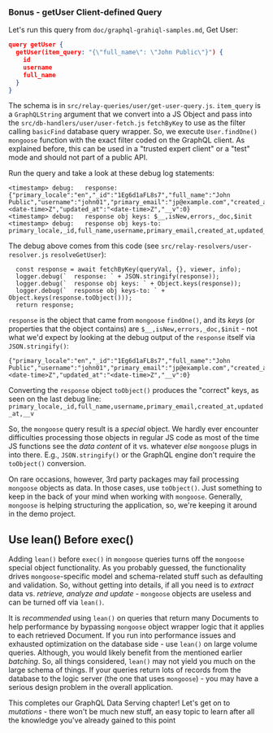 ### Bonus - getUser Client-defined Query

Let's run this query from `doc/graphql-grahiql-samples.md`, Get User:

```json
query getUser {
  getUser(item_query: "{\"full_name\": \"John Public\"}") {
    id
    username
    full_name
  }
}
```

The schema is in `src/relay-queries/user/get-user-query.js`. `item_query` is a `GraphQLString` argument that we convert into a JS Object and pass into the `src/db-handlers/user/user-fetch.js` `fetchByKey` to use as the filter calling `basicFind` database query wrapper. So, we execute `User.findOne()` `mongoose` function with the exact filter coded on the GraphQL client. As explained before, this can be used in a "trusted expert client" or a "test" mode and should not part of a public API.

Run the query and take a look at these debug log statements:

```
<timestamp> debug:   response: {"primary_locale":"en","_id":"1Eg6d1aFL8s7","full_name":"John Public","username":"john01","primary_email":"jp@example.com","created_at":",<date-time>Z","updated_at":"<date-time>Z","__v":0}
<timestamp> debug:   response obj keys: $__,isNew,errors,_doc,$init
<timestamp> debug:   response obj keys-to: primary_locale,_id,full_name,username,primary_email,created_at,updated_at,__v
```

The debug above comes from this code (see `src/relay-resolvers/user-resolver.js` `resolveGetUser`):

```
  const response = await fetchByKey(queryVal, {}, viewer, info);
  logger.debug(`  response: ` + JSON.stringify(response));
  logger.debug(`  response obj keys: ` + Object.keys(response));
  logger.debug(`  response obj keys-to: ` + Object.keys(response.toObject()));
  return response;
``` 

`response` is the object that came from `mongoose` `findOne()`, and its *keys* (or properties that the object contains) are `$__,isNew,errors,_doc,$init` - not what we'd expect by looking at the debug output of the `response` itself via `JSON.stringify()`:

```
{"primary_locale":"en","_id":"1Eg6d1aFL8s7","full_name":"John Public","username":"john01","primary_email":"jp@example.com","created_at":",<date-time>Z","updated_at":"<date-time>Z","__v":0}
```

Converting the `response` object `toObject()` produces the "correct" keys, as seen on the last debug line: `primary_locale,_id,full_name,username,primary_email,created_at,updated_at,__v`

So, the `mongoose` query result is a *special* object. We hardly ever encounter difficulties processing those objects in regular JS code as most of the time JS functions see the *data content* of it vs. whatever *else* `mongoose` plugs in into there. E.g., `JSON.stringify()` or the GraphQL engine don't require the `toObject()` conversion. 

On rare occasions, however, 3rd party packages may fail processing `mongoose` objects as data. In those cases, use `toObject()`. Just something to keep in the back of your mind when working with `mongoose`. Generally, `mongoose` is helping structuring the application, so, we're keeping it around in the demo project. 


## Use lean() Before exec()

Adding `lean()` before `exec()` in `mongoose` queries turns off the `mongoose` special object functionality. As you probably guessed, the functionality drives `mongoose`-specific model and schema-related stuff such as defaulting and validation. So, without getting into details, if all you need is to *extract* data vs. *retrieve, analyze and update* - `mongoose` objects are useless and can be turned off via `lean()`. 

It is *recommended* using `lean()` on queries that return many Documents to help performance by bypassing `mongoose` object wrapper logic that it applies to each retrieved Document. If you run into performance issues and exhausted optimization on the database side - use `lean()` on large volume queries. Although, you would likely benefit from the mentioned earlier *batching*. So, all things considered, `lean()` may not yield you much on the large schema of things. If your queries return lots of records from the database to the logic server (the one that uses `mongoose`) - you may have a serious design problem in the overall application.


This completes our GraphQL Data Serving chapter! Let's get on to *mutations* - there won't be much new stuff, an easy topic to learn after all the knowledge you've already gained to this point

